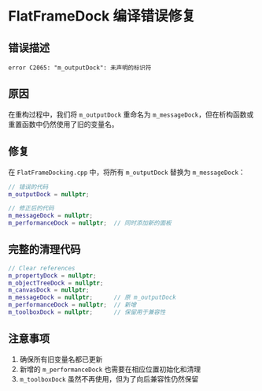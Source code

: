 # FlatFrameDock 编译错误修复

## 错误描述
```
error C2065: "m_outputDock": 未声明的标识符
```

## 原因
在重构过程中，我们将 `m_outputDock` 重命名为 `m_messageDock`，但在析构函数或重置函数中仍然使用了旧的变量名。

## 修复
在 `FlatFrameDocking.cpp` 中，将所有 `m_outputDock` 替换为 `m_messageDock`：

```cpp
// 错误的代码
m_outputDock = nullptr;

// 修正后的代码
m_messageDock = nullptr;
m_performanceDock = nullptr;  // 同时添加新的面板
```

## 完整的清理代码
```cpp
// Clear references
m_propertyDock = nullptr;
m_objectTreeDock = nullptr;
m_canvasDock = nullptr;
m_messageDock = nullptr;      // 原 m_outputDock
m_performanceDock = nullptr;  // 新增
m_toolboxDock = nullptr;      // 保留用于兼容性
```

## 注意事项
1. 确保所有旧变量名都已更新
2. 新增的 `m_performanceDock` 也需要在相应位置初始化和清理
3. `m_toolboxDock` 虽然不再使用，但为了向后兼容性仍然保留